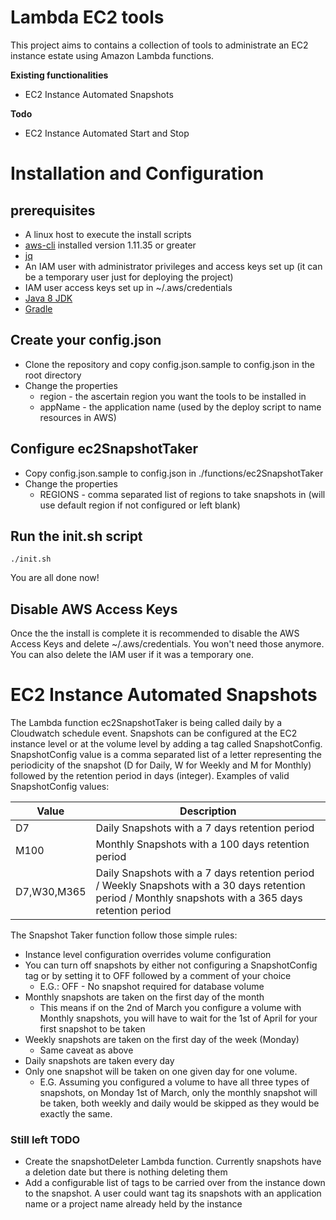 # Lambda EC2 tools

This project aims to contains a collection of tools to administrate an EC2 instance estate using Amazon Lambda functions.

**Existing functionalities**

  - EC2 Instance Automated Snapshots

**Todo**

- EC2 Instance Automated Start and Stop

# Installation and Configuration
## prerequisites
* A linux host to execute the install scripts
* [aws-cli](http://docs.aws.amazon.com/cli/latest/userguide/installing.html) installed version 1.11.35 or greater
* [jq](https://stedolan.github.io/jq/)
* An IAM user with administrator privileges and access keys set up (it can be a temporary user just for deploying the project)
* IAM user access keys set up in ~/.aws/credentials
* [Java 8 JDK](http://www.oracle.com/technetwork/java/javase/downloads/index.html)
* [Gradle](https://gradle.org/install)

## Create your config.json
* Clone the repository and copy config.json.sample to config.json in the root directory
* Change the properties
  * region - the ascertain region you want the tools to be installed in
  * appName - the application name (used by the deploy script to name resources in AWS)

## Configure ec2SnapshotTaker
  * Copy config.json.sample to config.json in ./functions/ec2SnapshotTaker
  * Change the properties
    * REGIONS - comma separated list of regions to take snapshots in (will use default region if not configured or left blank)

## Run the init.sh script
```./init.sh```

You are all done now!

## Disable AWS Access Keys
Once the the install is complete it is recommended to disable the AWS Access Keys and delete ~/.aws/credentials. You won't need those anymore.
You can also delete the IAM user if it was a temporary one.

# EC2 Instance Automated Snapshots
The Lambda function ec2SnapshotTaker is being called daily by a Cloudwatch schedule event.
Snapshots can be configured at the EC2 instance level or at the volume level by adding a tag called SnapshotConfig.
SnapshotConfig value is a comma separated list of a letter representing the periodicity of the snapshot (D for Daily, W for Weekly and M for Monthly) followed by the retention period in days (integer).
Examples of valid SnapshotConfig values:

| Value  |  Description |
|--------|--------------|
| D7     | Daily Snapshots with a 7 days retention period   |
| M100   | Monthly Snapshots with a 100 days retention period |
| D7,W30,M365 | Daily Snapshots with a 7 days retention period / Weekly Snapshots with a 30 days retention period / Monthly snapshots with a 365 days retention period

The Snapshot Taker function follow those simple rules:

* Instance level configuration overrides volume configuration
* You can turn off snapshots by either not configuring a SnapshotConfig tag or by setting it to OFF followed by a comment of your choice
  * E.G.: OFF - No snapshot required for database volume  
* Monthly snapshots are taken on the first day of the month
  * This means if on the 2nd of March you configure a volume with Monthly snapshots, you will have to wait for the 1st of April for your first snapshot to be taken
* Weekly snapshots are taken on the first day of the week (Monday)
  * Same caveat as above
* Daily snapshots are taken every day
* Only one snapshot will be taken on one given day for one volume.
  * E.G. Assuming you configured a volume to have all three types of snapshots, on Monday 1st of March, only the monthly snapshot will be taken, both weekly and daily would be skipped as they would be exactly the same.


### Still left TODO
* Create the snapshotDeleter Lambda function. Currently snapshots have a deletion date but there is nothing deleting them
* Add a configurable list of tags to be carried over from the instance down to the snapshot. A user could want tag its snapshots with an application name or a project name already held by the instance
